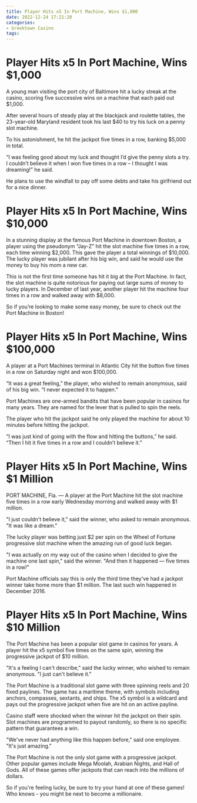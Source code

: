 ```yaml
---
title: Player Hits x5 In Port Machine, Wins $1,000
date: 2022-12-24 17:21:20
categories:
- Greektown Casino
tags:
---
```



#  Player Hits x5 In Port Machine, Wins $1,000

A young man visiting the port city of Baltimore hit a lucky streak at the casino, scoring five successive wins on a machine that each paid out $1,000.

After several hours of steady play at the blackjack and roulette tables, the 23-year-old Maryland resident took his last $40 to try his luck on a penny slot machine.

To his astonishment, he hit the jackpot five times in a row, banking $5,000 in total.

“I was feeling good about my luck and thought I’d give the penny slots a try. I couldn’t believe it when I won five times in a row – I thought I was dreaming!” he said.

He plans to use the windfall to pay off some debts and take his girlfriend out for a nice dinner.

#  Player Hits x5 In Port Machine, Wins $10,000

In a stunning display at the famous Port Machine in downtown Boston, a player using the pseudonym “Jay-Z” hit the slot machine five times in a row, each time winning $2,000. This gave the player a total winnings of $10,000. The lucky player was jubilant after his big win, and said he would use the money to buy his mom a new car.

This is not the first time someone has hit it big at the Port Machine. In fact, the slot machine is quite notorious for paying out large sums of money to lucky players. In December of last year, another player hit the machine four times in a row and walked away with $8,000.

So if you’re looking to make some easy money, be sure to check out the Port Machine in Boston!

#  Player Hits x5 In Port Machine, Wins $100,000

A player at a Port Machines terminal in Atlantic City hit the button five times in a row on Saturday night and won $100,000.

“It was a great feeling,” the player, who wished to remain anonymous, said of his big win. “I never expected it to happen.”

Port Machines are one-armed bandits that have been popular in casinos for many years. They are named for the lever that is pulled to spin the reels.

The player who hit the jackpot said he only played the machine for about 10 minutes before hitting the jackpot.

“I was just kind of going with the flow and hitting the buttons,” he said. “Then I hit it five times in a row and I couldn’t believe it.”

#  Player Hits x5 In Port Machine, Wins $1 Million 

PORT MACHINE, Fla. — A player at the Port Machine hit the slot machine five times in a row early Wednesday morning and walked away with $1 million.

"I just couldn't believe it," said the winner, who asked to remain anonymous. "It was like a dream."

The lucky player was betting just $2 per spin on the Wheel of Fortune progressive slot machine when the amazing run of good luck began.

"I was actually on my way out of the casino when I decided to give the machine one last spin," said the winner. "And then it happened — five times in a row!"

Port Machine officials say this is only the third time they've had a jackpot winner take home more than $1 million. The last such win happened in December 2016.

#  Player Hits x5 In Port Machine, Wins $10 Million

The Port Machine has been a popular slot game in casinos for years. A player hit the x5 symbol five times on the same spin, winning the progressive jackpot of $10 million.

"It's a feeling I can't describe," said the lucky winner, who wished to remain anonymous. "I just can't believe it."

The Port Machine is a traditional slot game with three spinning reels and 20 fixed paylines. The game has a maritime theme, with symbols including anchors, compasses, sextants, and ships. The x5 symbol is a wildcard and pays out the progressive jackpot when five are hit on an active payline.

Casino staff were shocked when the winner hit the jackpot on their spin. Slot machines are programmed to payout randomly, so there is no specific pattern that guarantees a win.

"We've never had anything like this happen before," said one employee. "It's just amazing."

The Port Machine is not the only slot game with a progressive jackpot. Other popular games include Mega Moolah, Arabian Nights, and Hall of Gods. All of these games offer jackpots that can reach into the millions of dollars.

So if you're feeling lucky, be sure to try your hand at one of these games! Who knows - you might be next to become a millionaire.